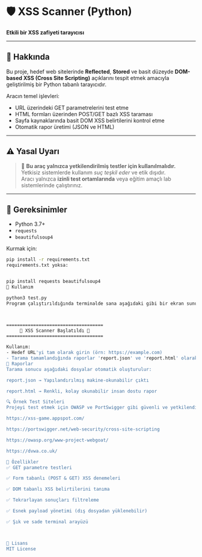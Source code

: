 # 🛡️ XSS Scanner (Python)  
**Etkili bir XSS zafiyeti tarayıcısı**

---

## 📌 Hakkında

Bu proje, hedef web sitelerinde **Reflected**, **Stored** ve basit düzeyde **DOM-based XSS (Cross Site Scripting)** açıklarını tespit etmek amacıyla geliştirilmiş bir Python tabanlı tarayıcıdır.

Aracın temel işlevleri:

- URL üzerindeki GET parametrelerini test etme  
- HTML formları üzerinden POST/GET bazlı XSS taraması  
- Sayfa kaynaklarında basit DOM XSS belirtilerini kontrol etme  
- Otomatik rapor üretimi (JSON ve HTML)

---

## ⚠️ Yasal Uyarı

> 🚨 **Bu araç yalnızca yetkilendirilmiş testler için kullanılmalıdır.**  
Yetkisiz sistemlerde kullanım _suç teşkil eder_ ve etik dışıdır.  
Aracı yalnızca **izinli test ortamlarında** veya eğitim amaçlı lab sistemlerinde çalıştırınız.

---

## 🧰 Gereksinimler

- Python 3.7+  
- `requests`  
- `beautifulsoup4`

Kurmak için:

```bash
pip install -r requirements.txt
requirements.txt yoksa:


pip install requests beautifulsoup4
🚀 Kullanım

python3 test.py
Program çalıştırıldığında terminalde sana aşağıdaki gibi bir ekran sunulur:



====================================
     🚨 XSS Scanner Başlatıldı 🚨
====================================

Kullanım:
- Hedef URL'yi tam olarak girin (örn: https://example.com)
- Tarama tamamlandığında raporlar 'report.json' ve 'report.html' olarak kaydedilecek.
📄 Raporlar
Tarama sonucu aşağıdaki dosyalar otomatik oluşturulur:

report.json → Yapılandırılmış makine-okunabilir çıktı

report.html → Renkli, kolay okunabilir insan dostu rapor

🔍 Örnek Test Siteleri
Projeyi test etmek için OWASP ve PortSwigger gibi güvenli ve yetkilendirilmiş lab siteleri kullanılmalıdır:

https://xss-game.appspot.com/

https://portswigger.net/web-security/cross-site-scripting

https://owasp.org/www-project-webgoat/

https://dvwa.co.uk/

🧪 Özellikler
✅ GET parametre testleri

✅ Form tabanlı (POST & GET) XSS denemeleri

✅ DOM tabanlı XSS belirtilerini tanıma

✅ Tekrarlayan sonuçları filtreleme

✅ Esnek payload yönetimi (dış dosyadan yüklenebilir)

✅ Şık ve sade terminal arayüzü



📜 Lisans
MIT License
